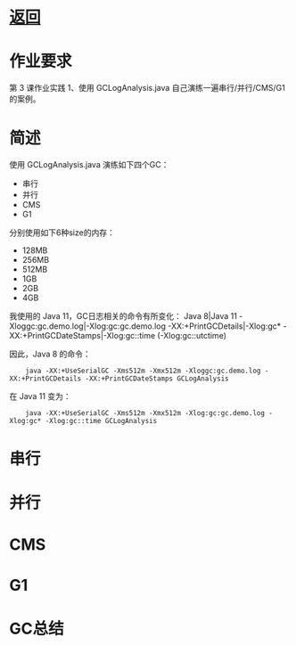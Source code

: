 # [返回](index.md)

# 作业要求
第 3 课作业实践
1、使用 GCLogAnalysis.java 自己演练一遍串行/并行/CMS/G1的案例。

# 简述
使用 GCLogAnalysis.java 演练如下四个GC：
- 串行
- 并行
- CMS
- G1

分别使用如下6种size的内存：
- 128MB
- 256MB
- 512MB
- 1GB
- 2GB
- 4GB

我使用的 Java 11，GC日志相关的命令有所变化：
Java 8|Java 11
-Xloggc:gc.demo.log|-Xlog:gc:gc.demo.log
-XX:+PrintGCDetails|-Xlog:gc*
-XX:+PrintGCDateStamps|-Xlog:gc::time (-Xlog:gc::utctime)

因此，Java 8 的命令：

        java -XX:+UseSerialGC -Xms512m -Xmx512m -Xloggc:gc.demo.log -XX:+PrintGCDetails -XX:+PrintGCDateStamps GCLogAnalysis

在 Java 11 变为：

        java -XX:+UseSerialGC -Xms512m -Xmx512m -Xlog:gc:gc.demo.log -Xlog:gc* -Xlog:gc::time GCLogAnalysis

# 串行

# 并行

# CMS

# G1

# GC总结
